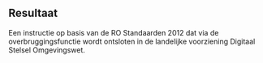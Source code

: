 ## Resultaat

Een instructie op basis van de RO Standaarden 2012 dat via de overbruggingsfunctie wordt ontsloten in de landelijke voorziening Digitaal Stelsel Omgevingswet.

